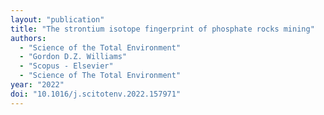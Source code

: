 ```yaml
---
layout: "publication"
title: "The strontium isotope fingerprint of phosphate rocks mining"
authors:
  - "Science of the Total Environment"
  - "Gordon D.Z. Williams"
  - "Scopus - Elsevier"
  - "Science of The Total Environment"
year: "2022"
doi: "10.1016/j.scitotenv.2022.157971"
---
```


